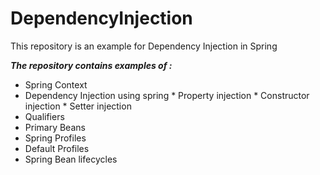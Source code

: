 # DependencyInjection
This repository is an example for Dependency Injection in Spring

***The repository contains examples of :***
* Spring Context
* Dependency Injection using spring
        * Property injection
        * Constructor injection
        * Setter injection
* Qualifiers
* Primary Beans
* Spring Profiles
* Default Profiles
* Spring Bean lifecycles
